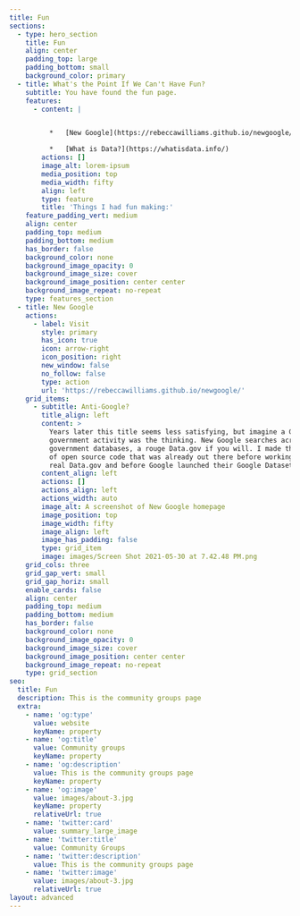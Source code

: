 ```yaml
---
title: Fun
sections:
  - type: hero_section
    title: Fun
    align: center
    padding_top: large
    padding_bottom: small
    background_color: primary
  - title: What's the Point If We Can't Have Fun?
    subtitle: You have found the fun page.
    features:
      - content: |


          *   [New Google](https://rebeccawilliams.github.io/newgoogle/)

          *   [What is Data?](https://whatisdata.info/)
        actions: []
        image_alt: lorem-ipsum
        media_position: top
        media_width: fifty
        align: left
        type: feature
        title: 'Things I had fun making:'
    feature_padding_vert: medium
    align: center
    padding_top: medium
    padding_bottom: medium
    has_border: false
    background_color: none
    background_image_opacity: 0
    background_image_size: cover
    background_image_position: center center
    background_image_repeat: no-repeat
    type: features_section
  - title: New Google
    actions:
      - label: Visit
        style: primary
        has_icon: true
        icon: arrow-right
        icon_position: right
        new_window: false
        no_follow: false
        type: action
        url: 'https://rebeccawilliams.github.io/newgoogle/'
    grid_items:
      - subtitle: Anti-Google?
        title_align: left
        content: >
          Years later this title seems less satisfying, but imagine a Google for
          government activity was the thinking. New Google searches across
          government databases, a rouge Data.gov if you will. I made this on top
          of open source code that was already out there before working at the
          real Data.gov and before Google launched their Google Dataset Search.
        content_align: left
        actions: []
        actions_align: left
        actions_width: auto
        image_alt: A screenshot of New Google homepage
        image_position: top
        image_width: fifty
        image_align: left
        image_has_padding: false
        type: grid_item
        image: images/Screen Shot 2021-05-30 at 7.42.48 PM.png
    grid_cols: three
    grid_gap_vert: small
    grid_gap_horiz: small
    enable_cards: false
    align: center
    padding_top: medium
    padding_bottom: medium
    has_border: false
    background_color: none
    background_image_opacity: 0
    background_image_size: cover
    background_image_position: center center
    background_image_repeat: no-repeat
    type: grid_section
seo:
  title: Fun
  description: This is the community groups page
  extra:
    - name: 'og:type'
      value: website
      keyName: property
    - name: 'og:title'
      value: Community groups
      keyName: property
    - name: 'og:description'
      value: This is the community groups page
      keyName: property
    - name: 'og:image'
      value: images/about-3.jpg
      keyName: property
      relativeUrl: true
    - name: 'twitter:card'
      value: summary_large_image
    - name: 'twitter:title'
      value: Community Groups
    - name: 'twitter:description'
      value: This is the community groups page
    - name: 'twitter:image'
      value: images/about-3.jpg
      relativeUrl: true
layout: advanced
---
```

